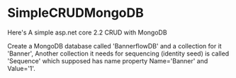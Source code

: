 # SimpleCRUDMongoDB

Here's A simple asp.net core 2.2 CRUD with MongoDB 

Create a MongoDB database called 'BannerflowDB' and a collection for it 'Banner', 
Another collection it needs for sequencing (identity seed) is called 'Sequence' which supposed has name property Name='Banner' and Value='1'.
